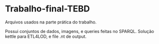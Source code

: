 # Trabalho-final-TEBD
Arquivos usados na parte prática do trabalho.

Possui conjuntos de dados, imagens, e queries feitas no SPARQL.
Solução kettle para ETL4LOD, e file .nt de output.

